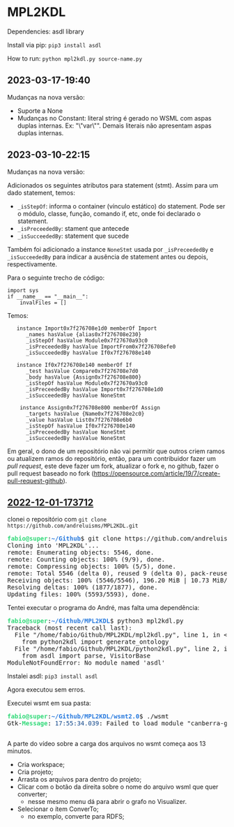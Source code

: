 # MPL2KDL

Dependencies: asdl library

Install via pip: `pip3 install asdl`

How to run: `python mpl2kdl.py source-name.py`
## <a>2023-03-17-19:40</a>
Mudanças na nova versão:
 - Suporte a None
 - Mudanças no Constant: literal string é gerado no WSML com aspas duplas internas. Ex: "\\"var\\"". Demais literais não apresentam aspas duplas internas.   

## <a>2023-03-10-22:15</a>

Mudanças na nova versão:

Adicionados os seguintes atributos para statement (stmt). Assim para um dado statement, temos:
-  `_isStepOf`: informa o container (vínculo estático) do statement. Pode ser o módulo, classe, função, comando if, etc, onde foi declarado o statement.  
- `_isPreceededBy`: stament que antecede
- `_isSucceededBy`: statement que sucede 

Também foi adicionado a instance `NoneStmt` usada por `_isPreceededBy` e `_isSucceededBy` para indicar a ausência de statement antes ou depois, respectivamente.

Para o seguinte trecho de código:

```
import sys
if __name__ == "__main__":
    invalFiles = []
```

Temos:
```
   instance Import0x7f276708e1d0 memberOf Import
      _names hasValue {alias0x7f276708e230}
      _isStepOf hasValue Module0x7f27670a93c0
      _isPreceededBy hasValue ImportFrom0x7f276708efe0
      _isSucceededBy hasValue If0x7f276708e140

   instance If0x7f276708e140 memberOf If
      _test hasValue Compare0x7f276708e7d0
      _body hasValue {Assign0x7f276708e800}
      _isStepOf hasValue Module0x7f27670a93c0
      _isPreceededBy hasValue Import0x7f276708e1d0
      _isSucceededBy hasValue NoneStmt

    instance Assign0x7f276708e800 memberOf Assign
      _targets hasValue {Name0x7f276708e2c0}
      _value hasValue List0x7f276708e6b0
      _isStepOf hasValue If0x7f276708e140
      _isPreceededBy hasValue NoneStmt
      _isSucceededBy hasValue NoneStmt

```




Em geral, o dono de um repositório não vai permitir que outros criem ramos ou atualizem ramos do repositório, então, para um contribuidor fazer um *pull request*, este deve fazer um fork, atualizar o fork e, no github, fazer o pull request baseado no fork (https://opensource.com/article/19/7/create-pull-request-github). 


## <a id="2022-12-01-173712" href="/home/fabio/Documentos/MPL2KDL-Andre/diario.md#2022-12-01-173712">2022-12-01-173712</a>

clonei o repositório com `git clone https://github.com/andreluisms/MPL2KDL.git`

<pre><font color="#33DA7A"><b>fabio@super</b></font>:<font color="#2A7BDE"><b>~/Github</b></font>$ git clone https://github.com/andreluisms/MPL2KDL.git
Cloning into &apos;MPL2KDL&apos;...
remote: Enumerating objects: 5546, done.
remote: Counting objects: 100% (9/9), done.
remote: Compressing objects: 100% (5/5), done.
remote: Total 5546 (delta 0), reused 9 (delta 0), pack-reused 5537
Receiving objects: 100% (5546/5546), 196.20 MiB | 10.73 MiB/s, done.
Resolving deltas: 100% (1877/1877), done.
Updating files: 100% (5593/5593), done.
</pre>

Tentei executar o programa do André, mas falta uma dependência:
	
<pre><font color="#33DA7A"><b>fabio@super</b></font>:<font color="#2A7BDE"><b>~/Github/MPL2KDL</b></font>$ python3 mpl2kdl.py 
Traceback (most recent call last):
  File &quot;/home/fabio/Github/MPL2KDL/mpl2kdl.py&quot;, line 1, in &lt;module&gt;
    from python2kdl import generate_ontology
  File &quot;/home/fabio/Github/MPL2KDL/python2kdl.py&quot;, line 2, in &lt;module&gt;
    from asdl import parse, VisitorBase
ModuleNotFoundError: No module named &apos;asdl&apos;
</pre>

Instalei asdl: `pip3 install asdl`

Agora executou sem erros.

Executei wsmt em sua pasta:

<pre><font color="#33DA7A"><b>fabio@super</b></font>:<font color="#2A7BDE"><b>~/Github/MPL2KDL/wsmt2.0</b></font>$ ./wsmt
Gtk-<font color="#33DA7A"><b>Message</b></font>: <font color="#12488B">17:55:34.039</font>: Failed to load module &quot;canberra-gtk-module&quot;

</pre>

A parte do vídeo sobre a carga dos arquivos no wsmt começa aos 13 minutos.

- Cria workspace;
- Cria projeto;
- Arrasta os arquivos para dentro do projeto;
- Clicar com o botão da direita sobre o nome do arquivo wsml que quer converter;
	- nesse mesmo menu dá para abrir o grafo no Visualizer.
- Selecionar o ítem ConverTo;
	- no exemplo, converte para RDFS;


